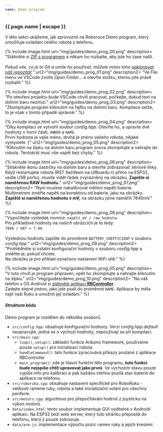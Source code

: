 ```yaml
---
name: Demo program
---
```


### {{ page.name | escape }}

V této sekci ukážeme, jak zprovoznit na Roboruce Demo program, který umožňuje ovládání celého robota z telefonu.

{% include image.html
    url="img/guides/demo_prog_00.png"
    description=
        "Stáhněte si [ZIP s programem](https://github.com/RoboticsBrno/roboruka-demo01/archive/master.zip)
        a někam ho rozbalte, aby jste ho zase našli.<br/><br/>
        _Pokud víte, co je to Git a umíte ho používat, můžete místo toho [naklonovat náš repozitář](https://github.com/RoboticsBrno/roboruka-demo01)._"
    url2="img/guides/demo_prog_01.png"
    description2=
        "Ve _File_ menu ve VSCode zvolte _Open Folder..._ a otevřte složku, kterou jste právě rozbalili."
 %}

{% include image.html
    url="img/guides/demo_prog_02.png"
    description=
        "Po otevření projektu bude VSCode chvíli pracovat, počkejte, dokud text na dolním baru nezmizí."
    url2="img/guides/demo_prog_03.png"
    description2=
        "Zkompilujte program kliknutím na fajfku na dolním baru. Kompilace selže, to je však v tomto případě správně."
 %}

 {% include image.html
    url="img/guides/demo_prog_04.png"
    description=
        "Díky kompilaci se vytvořil soubor _config.hpp_. Otevřte ho, a upravte dvě hodnoty v horní části, `OWNER` a `NAME`.<br/>
        První hodnota je vaše méno, druhá je jméno vašeho robota, nějaké vymyslete :)"
    url2="img/guides/demo_prog_05.png"
    description2=
        "Kliknutím na šipku na dolním baru program znova zkompilujte a nahrajte do robota. Tentokrát musí vše uspět bez chyby."
 %}

  {% include image.html
    url="img/guides/demo_prog_06.png"
    description=
        "Stiskněte ikonu zástrčky na dolním baru a otevřte zobrazovač sériové linky. Když restartujete robota (RST tlačítkem na UIBoardu či přímo na ESP32, vedle USB portu),
        musíte vidět řádek zvýrazněný na obrázku. **Zapište si naměřenou RAW hodnotu.**"
    url2="img/guides/demo_prog_07.png"
    description2=
        "Nyní musíme nakalibrovat měření napětí baterie. Multimetrem změřte napětí na konektoru od baterie, jako na obrázku. **Zapiště si naměřenou hodnotu v mV,** na obrázku jsme naměřili 7840mV."
 %}

 {% include image.html
    url="img/guides/demo_prog_08.png"
    description=
        "Vypočítejte výsledek rovnice: `napětí_mV / raw_hodnota`<br/>
        Pro příkladové hodnoty na naších obrázcích je to tedy:<br/>
        `7840 / 987 = 7.94`.<br/><br/>
        Výslednou hodnotu zapište do proměnné `BATTERY_COEFFICIENT` v souboru _config.hpp_."
    url2="img/guides/demo_prog_09.png"
    description2=
        "Prohlédněte si ostatní konfigurační hodnoty v souboru _config.hpp_ a změňte je, pokud chcete.<br/>
        Na obrázku je pro příklad označeno nastavení WiFi sítě."
 %}

 {% include image.html
    url="img/guides/demo_prog_05.png"
    description=
        "V tuto chvíli je program připraven, opět ho zkompilujte a nahrajte kliknutím na šipku."
    url2="img/guides/demo_prog_10.png"
    description2=
        "Na váš telefon s OS Android si [stáhněte aplikaci **RBController**](https://play.google.com/store/apps/details?id=com.tassadar.rbcontroller).<br/>
        Zadejte stejné jméno, jako jste psali do proměnné `NAME`. Aplikace by měla najít vaši Ruku a umožnit její ovládání."
 %}


##### Struktura kódu

Demo program je rozdělen do několika souborů.

* `src/config.hpp`: obsahuje konfigurační hodnoty. Verzi _config.hpp.default_ neupravujte, jedná se o výchozí hodnoty, nepoužívají se při kompilaci.
* `src/main.cpp`:
    * `loop()`, `setup()`: základní funkce Arduino framework, používáme pouze `setup()` pro inicializaci robota.
    * `handleCommand()`: tato funkce zpracovává příkazy poslané z aplikace RBController
    * `main_program()`: zde je hlavní funkční tělo programu, **tuto funkci bude nejspíše chtít upravovat jako první**. Ve výchozím stavu pouze vypíše info pro kalibraci a pak každou vteřinu posílá stav baterie do aplikace na telefonu.
* `src/roboruka.cpp`: obsahuje nastavení specifické pro RoboRuku - velikosti ramene ruky, robota a také inicializační volání pro všechny periferie.
* `src/motors.cpp`: algoritmus pro přepočítávání hodnot z joysticku na výkon motorů.
* `data/index.html`: tento soubor implementuje GUI vyditelné v Androidí aplikaci. Na ESP32 beží web server, který tuto stránku přeposílá do telefonu, který ji pouze zobrazuje.
* `data/arm.js`: implementace výpočtu pozic ramen ruky a jejich kreslení.
